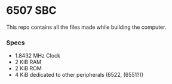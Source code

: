 # 6507 SBC
This repo contains all the files made while building the computer.

### Specs
- 1.8432 MHz Clock
- 2 KiB RAM
- 2 KiB ROM
- 4 KiB dedicated to other peripherals (6522, (6551?))
